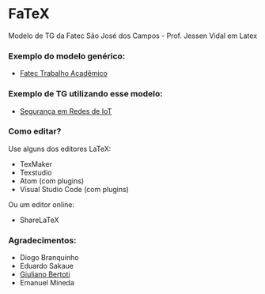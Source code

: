 # FaTeX
Modelo de TG da Fatec São José dos Campos - Prof. Jessen Vidal em Latex


### Exemplo do modelo genérico:
- [Fatec Trabalho Acadêmico](./example/fatec_trabalho_academico.pdf)

### Exemplo de TG utilizando esse modelo:
- [Segurança em Redes de IoT](https://www.dropbox.com/s/2zxeslq247yqsbi/FATEC%20-%20Seguran%C3%A7a%20IOT.zip?dl=0)

### Como editar?

Use alguns dos editores LaTeX:
- TexMaker
- Texstudio
- Atom (com plugins)
- Visual Studio Code (com plugins)

Ou um editor online:
- ShareLaTeX

### Agradecimentos:
- Diogo Branquinho
- Eduardo Sakaue
- [Giuliano Bertoti](https://github.com/giulianobertoti)
- Emanuel Mineda
